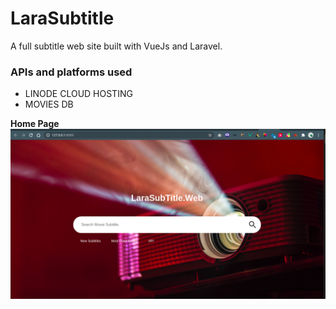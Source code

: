 # LaraSubtitle

A full subtitle web site built with VueJs and Laravel.


### APIs and platforms used

* LINODE CLOUD HOSTING
* MOVIES DB

**Home Page**
![HomePage Screenshots](ss.png)

